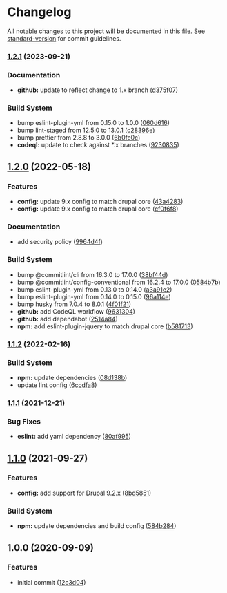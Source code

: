 # Changelog

All notable changes to this project will be documented in this file. See [standard-version](https://github.com/conventional-changelog/standard-version) for commit guidelines.

### [1.2.1](https://github.com/coldfrontlabs/eslint-plugin-drupal-contrib/compare/v1.2.0...v1.2.1) (2023-09-21)


### Documentation

* **github:** update to reflect change to 1.x branch ([d375f07](https://github.com/coldfrontlabs/eslint-plugin-drupal-contrib/commit/d375f07f90e3107b4059945f68419c00428f570d))


### Build System

* bump eslint-plugin-yml from 0.15.0 to 1.0.0 ([060d616](https://github.com/coldfrontlabs/eslint-plugin-drupal-contrib/commit/060d6163675f0c287bf8868e30a6a18cef944b82))
* bump lint-staged from 12.5.0 to 13.0.1 ([c28396e](https://github.com/coldfrontlabs/eslint-plugin-drupal-contrib/commit/c28396e9aa60fc324427a92210267112b85b2544))
* bump prettier from 2.8.8 to 3.0.0 ([6b0fc0c](https://github.com/coldfrontlabs/eslint-plugin-drupal-contrib/commit/6b0fc0c0cd3f98ecdf600b2e7ab17b5d8bb50842))
* **codeql:** update to check against *.x branches ([9230835](https://github.com/coldfrontlabs/eslint-plugin-drupal-contrib/commit/9230835f07ef47567ce6ce52675ba07a570831a8))

## [1.2.0](https://github.com/coldfrontlabs/eslint-plugin-drupal-contrib/compare/v1.1.2...v1.2.0) (2022-05-18)


### Features

* **config:** update 9.x config to match drupal core ([43a4283](https://github.com/coldfrontlabs/eslint-plugin-drupal-contrib/commit/43a42832a46d6da03b80463f7bb5a45f6cb1bb79))
* **config:** update 9.x config to match drupal core ([cf0f6f8](https://github.com/coldfrontlabs/eslint-plugin-drupal-contrib/commit/cf0f6f8062f90f86ed4344c575442fb99045daab))


### Documentation

* add security policy ([9964d4f](https://github.com/coldfrontlabs/eslint-plugin-drupal-contrib/commit/9964d4f07026d2ba3e03ce7be23d58b2b0c5dd18))


### Build System

* bump @commitlint/cli from 16.3.0 to 17.0.0 ([38bf44d](https://github.com/coldfrontlabs/eslint-plugin-drupal-contrib/commit/38bf44d0b372d3e985938e659adca720191518cf))
* bump @commitlint/config-conventional from 16.2.4 to 17.0.0 ([0584b7b](https://github.com/coldfrontlabs/eslint-plugin-drupal-contrib/commit/0584b7bfaf0c1b800a1be30c2e839430886daed9))
* bump eslint-plugin-yml from 0.13.0 to 0.14.0 ([a3a91e2](https://github.com/coldfrontlabs/eslint-plugin-drupal-contrib/commit/a3a91e2854916099d130ff39d22734dd2bc50670))
* bump eslint-plugin-yml from 0.14.0 to 0.15.0 ([96a114e](https://github.com/coldfrontlabs/eslint-plugin-drupal-contrib/commit/96a114e6539817093ebf00dc42688f2788ac31ab))
* bump husky from 7.0.4 to 8.0.1 ([4f01f21](https://github.com/coldfrontlabs/eslint-plugin-drupal-contrib/commit/4f01f21789b065a00071c2deeb7072be8c702a1b))
* **github:** add CodeQL workflow ([9631304](https://github.com/coldfrontlabs/eslint-plugin-drupal-contrib/commit/9631304ab222e3fbfbd8d39581874d4b654eeb65))
* **github:** add dependabot ([2514a84](https://github.com/coldfrontlabs/eslint-plugin-drupal-contrib/commit/2514a8452182cd55864f47d2d933a85e5d7d83ba))
* **npm:** add eslint-plugin-jquery to match drupal core ([b581713](https://github.com/coldfrontlabs/eslint-plugin-drupal-contrib/commit/b5817139ffcfa717338ef6fb6a618e55a769692f))

### [1.1.2](https://github.com/coldfrontlabs/eslint-plugin-drupal-contrib/compare/v1.1.1...v1.1.2) (2022-02-16)


### Build System

* **npm:** update dependencies ([08d138b](https://github.com/coldfrontlabs/eslint-plugin-drupal-contrib/commit/08d138ba08aac91c38282a31d8f1349bb8735b9d))
* update lint config ([6ccdfa8](https://github.com/coldfrontlabs/eslint-plugin-drupal-contrib/commit/6ccdfa88ef28f43df7c4d30f118a6a32b15847a6))

### [1.1.1](https://github.com/coldfrontlabs/eslint-plugin-drupal-contrib/compare/v1.1.0...v1.1.1) (2021-12-21)


### Bug Fixes

* **eslint:** add yaml dependency ([80af995](https://github.com/coldfrontlabs/eslint-plugin-drupal-contrib/commit/80af99583833fcddae361ccc2441cd33eefc387e))

## [1.1.0](https://github.com/coldfrontlabs/eslint-plugin-drupal-contrib/compare/v1.0.0...v1.1.0) (2021-09-27)


### Features

* **config:** add support for Drupal 9.2.x ([8bd5851](https://github.com/coldfrontlabs/eslint-plugin-drupal-contrib/commit/8bd5851fc51b30ab8901aba6c99f4d8bdfb1b39c))


### Build System

* **npm:** update dependencies and build config ([584b284](https://github.com/coldfrontlabs/eslint-plugin-drupal-contrib/commit/584b284cd722cb805af9b29d5c1d7e187c1fbad7))

## 1.0.0 (2020-09-09)


### Features

* initial commit ([12c3d04](https://github.com/coldfrontlabs/eslint-plugin-drupal-contrib/commit/12c3d04b0d2b4e9345666702e803628aca686acd))
